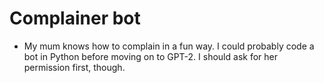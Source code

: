 # Complainer bot 
- My mum knows how to complain in a fun way. I could probably code a bot in Python before moving on to GPT-2. I should ask for her permission first, though.